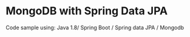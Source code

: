 # MongoDB with Spring Data JPA
Code sample using: Java 1.8/ Spring Boot / Spring data JPA / Mongodb
